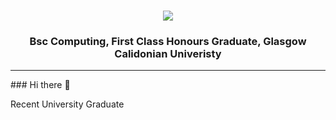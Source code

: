 <h1 align="center">
    <img src="https://readme-typing-svg.demolab.com?font=Righteous&size=35&pause=3000&color=000000&random=false&width=435&lines=Jonathan+Ward;GitHub+profile+💻" />
</h1>
<h3 align="center">
    Bsc Computing, First Class Honours Graduate, Glasgow Calidonian Univeristy
</h3>
<hr>
### Hi there 👋
<p>
    Recent University Graduate 
</p>